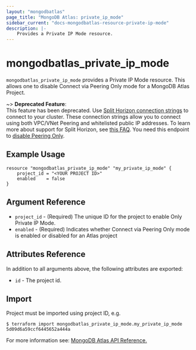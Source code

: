 ```yaml
---
layout: "mongodbatlas"
page_title: "MongoDB Atlas: private_ip_mode"
sidebar_current: "docs-mongodbatlas-resource-private-ip-mode"
description: |-
    Provides a Private IP Mode resource.
---
```


# mongodbatlas_private_ip_mode

`mongodbatlas_private_ip_mode` provides a Private IP Mode resource. This allows one to disable Connect via Peering Only mode for a MongoDB Atlas Project.

~> **Deprecated Feature**: <br> This feature has been deprecated. Use [Split Horizon connection strings](https://dochub.mongodb.org/core/atlas-horizon-faq) to connect to your cluster. These connection strings allow you to connect using both VPC/VNet Peering and whitelisted public IP addresses. To learn more about support for Split Horizon, see [this FAQ](https://dochub.mongodb.org/core/atlas-horizon-faq). You need this endpoint to [disable Peering Only](https://docs.atlas.mongodb.com/reference/faq/connection-changes/#disable-peering-mode).


## Example Usage

```hcl
resource "mongodbatlas_private_ip_mode" "my_private_ip_mode" {
    project_id = "<YOUR PROJECT ID>"
	enabled    = false
}
```

## Argument Reference

* `project_id` - (Required) The unique ID for the project to enable Only Private IP Mode.
* `enabled` - (Required) Indicates whether Connect via Peering Only mode is enabled or disabled for an Atlas project


## Attributes Reference

In addition to all arguments above, the following attributes are exported:

* `id` - The project id.

## Import

Project must be imported using project ID, e.g.

```
$ terraform import mongodbatlas_private_ip_mode.my_private_ip_mode 5d09d6a59ccf6445652a444a
```
For more information see: [MongoDB Atlas API Reference.](https://docs.atlas.mongodb.com/reference/api/get-private-ip-mode-for-project/)
